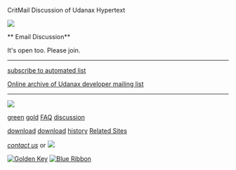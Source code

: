 CritMail Discussion of Udanax Hypertext



[![](../images/logo.gif)](../index.html)

**
Email Discussion**

It's open too. Please join.

---

[subscribe to automated list](mailto:udanax-subscribe@udanax.com)

[Online archive of Udanax developer mailing list](http://www.xanadu.com.au/mail/udanax/)





---

[![](../images/logo.gif)](../index.html)

[green](../green/index.html)
[gold](../gold/index.html)
[FAQ](../FAQ.html)
[discussion](index.html)

[download](../green/download/index.html)
[download](../gold/download/index.html)
[history](../history/index.html)
[Related Sites](../related.html)

*[contact us](../contact.html)*
or [![](../images/cmn.gif)](http://www.blindpay.com/crit-me-now.cgi)

[![Golden Key](../images/key.gif)](http://www.privacy.org/ipc/) [![Blue Ribbon](../images/ribbon.gif)](http://mirrors.yahoo.com/eff/blueribbon.html)
